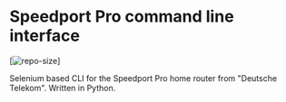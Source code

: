 # Speedport Pro command line interface

[![repo-size](https://img.shields.io/github/repo-size/tb1402/speedport_pro_cli?color=red)]

Selenium based CLI for the Speedport Pro home router from "Deutsche Telekom". Written in Python.
